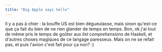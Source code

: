 ```yaml
---
title: "Big Apple says hello"
---
```


Il y a pas à chier : la bouffe US est bien dégueulasse, mais sinon qu'est-ce
que ça fait du bien de ne rien glander de temps en temps. Bon, ok j'ai tout de
même pris le temps de goûter aux _list comprehensions_ de Haskell, et d'autres
choses magiques de ce langage paresseux. Mais on ne se refait pas, et puis
l'avion c'est fait pour ça non? :)

